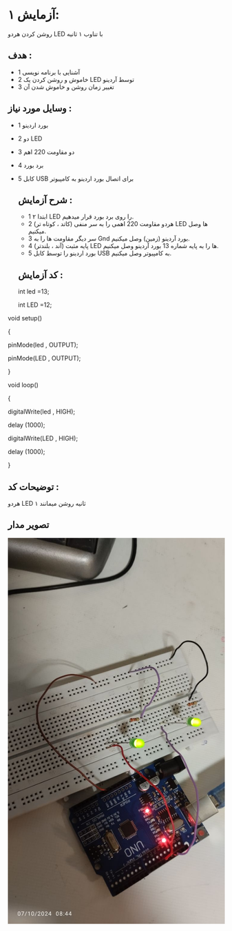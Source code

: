 # آزمایش ۱:
 روشن کردن هردو LED با تناوب ۱ ثانیه


## هدف :
* 1 آشنایی با برنامه نویسی
* 2 خاموش و روشن کردن یک LED توسط آردینو
* 3 تغییر زمان روشن و خاموش شدن آن


## وسایل مورد نیاز :
* 1 بورد اردینو
* 2 دو LED
* 3 دو مقاومت 220 اهم
* 4 برد بورد
* 5 کابل  USB  برای اتصال بورد اردینو به کامپیوتر


  ## شرح آزمایش :
  * 1 ابتدا ۲ LED را روی برد بورد قرار میدهیم.
  * 2 هردو مقاومت 220 اهمی را به سر منفی (کاتد ، کوتاه تر) LED ها وصل میکنیم.
  * 3 سر دیگر مقاومت ها را به Gnd بورد آردینو (زمین) وصل میکنیم.
  * 4 پایه مثبت (آند ، بلندتر) LED ها را به پایه شماره 13 بورد آردینو وصل میکنیم.
  * 5 بورد اردینو را توسط کابل  USB  به کامپیوتر وصل میکنیم.

 
  ## کد آزمایش :
  int led =13;
  
  int LED =12;
  
void setup() 

{

pinMode(led , OUTPUT);

pinMode(LED , OUTPUT);

}

void loop() 

{

digitalWrite(led , HIGH);

delay (1000);

digitalWrite(LED , HIGH);

delay (1000);

}


  ## توضیحات کد  :
  هردو LED ۱ ثانیه روشن میمانند


## تصویر مدار
![توضیح تصویر](https://github.com/Rahel12384/microprocessor-2/blob/main/Micro1/Report%201/IMG_20241013_211818_415.jpg)
 
  
